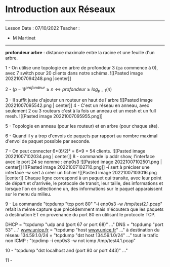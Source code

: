 # Introduction aux Réseaux
---
Lesson Date : 07/10/2022
Teacher :
- M Martinet
---
**profondeur arbre** : distance maximale entre la racine et une feuille d'un arbre.

1 - On utilise une topologie en arbre de profondeur 3 (ça commence à 0), avec 7 switch pour 20 clients dans notre schéma.
![[Pasted image 20221007094248.png |center]]

2 - $(p-1)^{profondeur}\geq n \Leftrightarrow profondeur \geq log_{p-1}(n)$ 

3 - Il suffit juste d'ajouter un routeur en haut de l'arbre
![[Pasted image 20221007095542.png | center]]
4 - C'est un réseau en anneau, avec seulement 2 ou 3 routeurs c'est à la fois un anneau et un mesh et un full mesh.
![[Pasted image 20221007095955.png]]

5 - Topologie en anneau (pour les routeur) et en arbre (pour chaque site).

6 - Quand il y a trop d'envois de paquets par rapport au nombre maximal d'envoi de paquet possible par seconde.

7 - On peut connecter 6*(6/2)² = 6\*9 = 54 clients.
![[Pasted image 20221007102034.png | center]]
8 - commande ip addr show, l'interface avec le port 24 se nomme : enp0s3
![[Pasted image 20221007102501.png | center]]
![[Pasted image 20221007102710.png]]
\-i sert à préciser une interface
\-w sert à créer un fichier
![[Pasted image 20221007103016.png |center]]
Chaque ligne correspond à un paquet qui transite, avec leur point de départ et d'arrivée, le protocole de transit, leur taille, des informations et lorsque l'on en sélectionne un, des informations sur le paquet apparaissent sur le menu du milieu.

9 - La commande "tcpdump "tcp port 80" "-i enp0s3 -w /tmp/test2.1.pcap" refait la même capture que précédemment mais n'écoutera que les paquets à destination ET en provenance du port 80 en utilisant le protocole TCP.

DHCP = "tcpdump "udp and (port 67 or port 68)" ..."
DNS = "tcpdump "port 53" ..."
www.unice.fr = "tcpdump "host www.unice.fr" ..."
à destination du réseau 134.59.1.0/24 = "tcpdump "dst host 134.59.1.0/24" ..."
tout le trafic non ICMP : "tcpdimp -i enp0s3 -w not icmp /tmp/test4.1.pcap"

10 - "tcpdump "dst localhost and (port 80 or port 443)" ..."

11 -